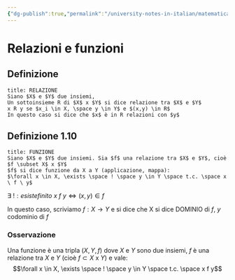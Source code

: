 ```yaml
---
{"dg-publish":true,"permalink":"/university-notes-in-italian/matematica-discreta/teoria/relazioni-e-funzioni/","created":"2022-03-18T16:36:39.539+01:00","updated":"2023-01-23T16:29:19.582+01:00"}
---
```


# Relazioni e funzioni
## Definizione
```ad-info
title: RELAZIONE
Siano $X$ e $Y$ due insiemi,
Un sottoinsieme R di $X$ x $Y$ si dice relazione tra $X$ e $Y$
x R y se $x_i \in X, \space y \in Y$ e $(x,y) \in R$
In questo caso si dice che $x$ è in R relazioni con $y$ 
```
## Definizione 1.10
```ad-info
title: FUNZIONE
Siano $X$ e $Y$ due insiemi. Sia $f$ una relazione tra $X$ e $Y$, cioè $f \subset X$ x $Y$
$f$ si dice funzione da X a Y (applicazione, mappa):
$\forall x \in X, \exists \space ! \space y \in Y \space t.c. \space x \ f \ y$
```
$\exists \ !: esiste finito$
$x \ f \ y \Leftrightarrow (x,y) \in f$

In questo caso, scriviamo $f: X \rightarrow Y$  e si dice che X si dice DOMINIO di $f$, $y$ codominio di $f$ 
### Osservazione
Una funzione è una tripla $(X,Y,f)$ dove $X$ e $Y$ sono due insiemi, $f$ è una relazione tra $X$ e $Y$ (cioè $f \subset X$ x $Y$) e vale:$$\forall x \in X, \exists \space ! \space y \in Y \space t.c. \space x f y$$
